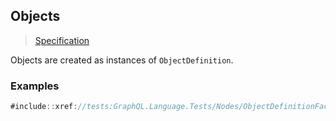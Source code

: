 ## Objects

> [Specification](https://spec.graphql.org/draft/#sec-Objects)

Objects are created as instances of `ObjectDefinition`.

### Examples

```csharp
#include::xref://tests:GraphQL.Language.Tests/Nodes/ObjectDefinitionFacts.cs
```
